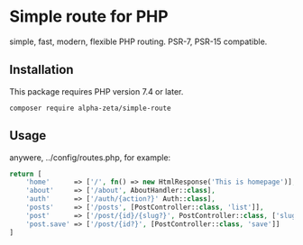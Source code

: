 # Simple route for PHP
simple, fast, modern, flexible PHP routing. PSR-7, PSR-15 compatible. 

## Installation
This package requires PHP version 7.4 or later.
```
composer require alpha-zeta/simple-route
```

## Usage
anywere, ../config/routes.php, for example:
```php
return [
    'home'      => ['/', fn() => new HtmlResponse('This is homepage')],
    'about'     => ['/about', AboutHandler::class],
    'auth'      => ['/auth/{action?}' Auth::class],
    'posts'     => ['/posts', [PostController::class, 'list']],
    'post'      => ['/post/{id}/{slug?}', PostController::class, ['slug' => '[\w-]*']],
    'post.save' => ['/post/{id?}', [PostController::class, 'save']]
]
```
